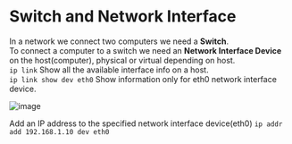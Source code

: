 # Switch and Network Interface
In a network we connect two computers we need a **Switch**. <br />
To connect a computer to a switch we need an **Network Interface Device** on the host(computer), physical or virtual depending on host. <br />
``` ip link ``` Show all the available interface info on a host. <br />
``` ip link show dev eth0 ```  Show information only for eth0 network interface device. <br />

![image](https://github.com/biswajitsamal59/linux/assets/61880328/25183196-e479-4954-9ed5-d95e15c238f5)

Add an IP address to the specified network interface device(eth0)
``` ip addr add 192.168.1.10 dev eth0 ```

